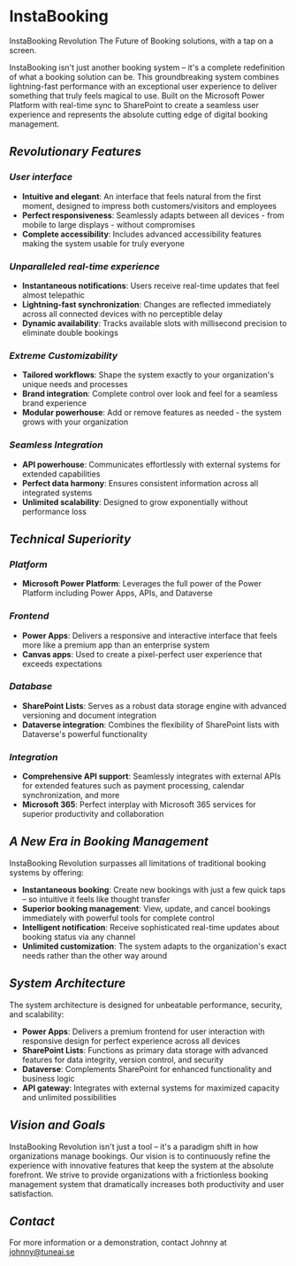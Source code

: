 # InstaBooking


InstaBooking Revolution
The Future of Booking solutions, with a tap on a screen. 

InstaBooking isn't just another booking system – it's a complete redefinition of what a booking solution can be. 
This groundbreaking system combines lightning-fast performance with an exceptional user experience to deliver something that truly feels magical to use. 
Built on the Microsoft Power Platform with real-time sync to SharePoint to create a seamless user experience and represents the absolute cutting edge of digital booking management.






## ***Revolutionary Features***

### ***User interface***
- **Intuitive and elegant**: An interface that feels natural from the first moment, designed to impress both customers/visitors and employees
- **Perfect responsiveness**: Seamlessly adapts between all devices - from mobile to large displays - without compromises
- **Complete accessibility**: Includes advanced accessibility features making the system usable for truly everyone

### ***Unparalleled real-time experience***
- **Instantaneous notifications**: Users receive real-time updates that feel almost telepathic
- **Lightning-fast synchronization**: Changes are reflected immediately across all connected devices with no perceptible delay
- **Dynamic availability**: Tracks available slots with millisecond precision to eliminate double bookings

### ***Extreme Customizability***
- **Tailored workflows**: Shape the system exactly to your organization's unique needs and processes
- **Brand integration**: Complete control over look and feel for a seamless brand experience
- **Modular powerhouse**: Add or remove features as needed - the system grows with your organization

### ***Seamless Integration***
- **API powerhouse**: Communicates effortlessly with external systems for extended capabilities
- **Perfect data harmony**: Ensures consistent information across all integrated systems
- **Unlimited scalability**: Designed to grow exponentially without performance loss

## ***Technical Superiority***

### ***Platform***
- **Microsoft Power Platform**: Leverages the full power of the Power Platform including Power Apps, APIs, and Dataverse

### ***Frontend***
- **Power Apps**: Delivers a responsive and interactive interface that feels more like a premium app than an enterprise system
- **Canvas apps**: Used to create a pixel-perfect user experience that exceeds expectations

### ***Database***
- **SharePoint Lists**: Serves as a robust data storage engine with advanced versioning and document integration
- **Dataverse integration**: Combines the flexibility of SharePoint lists with Dataverse's powerful functionality

### ***Integration***
- **Comprehensive API support**: Seamlessly integrates with external APIs for extended features such as payment processing, calendar synchronization, and more
- **Microsoft 365**: Perfect interplay with Microsoft 365 services for superior productivity and collaboration

## ***A New Era in Booking Management***

InstaBooking Revolution surpasses all limitations of traditional booking systems by offering:

- **Instantaneous booking**: Create new bookings with just a few quick taps – so intuitive it feels like thought transfer
- **Superior booking management**: View, update, and cancel bookings immediately with powerful tools for complete control
- **Intelligent notification**: Receive sophisticated real-time updates about booking status via any channel
- **Unlimited customization**: The system adapts to the organization's exact needs rather than the other way around

## ***System Architecture***

The system architecture is designed for unbeatable performance, security, and scalability:

- **Power Apps**: Delivers a premium frontend for user interaction with responsive design for perfect experience across all devices
- **SharePoint Lists**: Functions as primary data storage with advanced features for data integrity, version control, and security
- **Dataverse**: Complements SharePoint for enhanced functionality and business logic
- **API gateway**: Integrates with external systems for maximized capacity and unlimited possibilities

## ***Vision and Goals***

InstaBooking Revolution isn't just a tool – it's a paradigm shift in how organizations manage bookings. Our vision is to continuously refine the experience with innovative features that keep the system at the absolute forefront. We strive to provide organizations with a frictionless booking management system that dramatically increases both productivity and user satisfaction.

## ***Contact***
For more information or a demonstration, contact Johnny at johnny@tuneai.se
